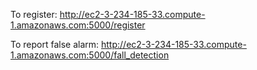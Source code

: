 To register: http://ec2-3-234-185-33.compute-1.amazonaws.com:5000/register

To report false alarm: http://ec2-3-234-185-33.compute-1.amazonaws.com:5000/fall_detection

